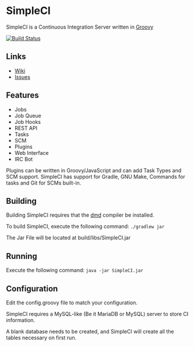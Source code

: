 # SimpleCI

SimpleCI is a Continuous Integration Server written in [Groovy](http://groovy.codehaus.org/)

[![Build Status](https://travis-ci.org/DirectMyFile/SimpleCI.png?branch=master)](https://travis-ci.org/DirectMyFile/SimpleCI)

## Links

- [Wiki](https://github.com/DirectMyFile/SimpleCI/wiki)
- [Issues](https://github.com/DirectMyFile/SimpleCI/issues)

## Features

- Jobs
- Job Queue
- Job Hooks
- REST API
- Tasks
- SCM
- Plugins
- Web Interface
- IRC Bot

Plugins can be written in Groovy/JavaScript and can add Task Types and SCM support. SimpleCI has support for Gradle, GNU Make, Commands for tasks and Git for SCMs built-in.

## Building

Building SimpleCI requires that the [dmd](http://dlang.org/) compiler be installed.

To build SimpleCI, execute the following command:
```./gradlew jar```

The Jar File will be located at build/libs/SimpleCI.jar

## Running

Execute the following command:
```java -jar SimpleCI.jar```

## Configuration

Edit the config.groovy file to match your configuration.

SimpleCI requires a MySQL-like (Be it MariaDB or MySQL) server to store CI information.

A blank database needs to be created, and SimpleCI will create all the tables necessary on first run.
